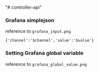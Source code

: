 "# controller-api" 


### Grafana simplejson
reference to `grafana_input.png`

```
{'channel':'$channel','value':'$value'}
```

### Setting Grafana global variable
reference to `grafana_global_value.png`
